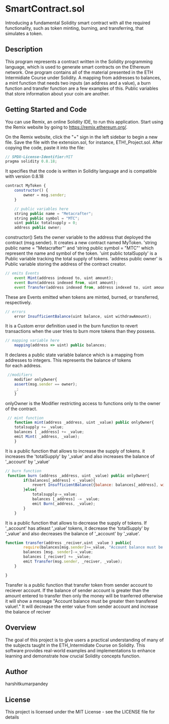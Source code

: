 # SmartContract.sol
Introducing a fundamental Solidity smart contract with all the required functionality, such as token minting, burning, and transferring, that simulates a token.

## Description 

This program represents a contract written in the Solidity programming language, which is used to generate smart contracts on the Ethereum network. One program contains all of the material presented in the ETH Intermidiate Course under Solidity. A mapping from addresses to balances, a mint function that needs two inputs (an address and a value), a burn function and transfer function are a few examples of this. Public variables that store information about your coin are another.

## Getting Started and Code
You can use Remix, an online Solidity IDE, to run this application. Start using the Remix website by going to https://remix.ethereum.org/.

On the Remix website, click the "+" sign in the left sidebar to begin a new file. Save the file with the extension.sol, for instance, ETH!_Project.sol. After copying the code, paste it into the file:


```javascript
// SPDX-License-Identifier:MIT
pragma solidity 0.8.18;
```
It specifies that the code is written in Solidity language and is compatible with version 0.8.18

```javascript
contract MyToken {
    constructor() {
        owner = msg.sender;
    }

    // public variables here
    string public name = "Metacrafter";
    string public symbol = "MTC";
    uint public totalsupply = 0;
    address public owner;

```
constructor() Sets the owner variable to the address that deployed the contract (msg.sender).
It creates a new contract named MyToken. 'string public name = "Metacrafter"' and 'string public symbol = "MTC"' which represent the name and symbol of the token. 'uint public totalSupply' is a Public variable tracking the total supply of tokens. 'address public owner' is Public variable storing the address of the contract creator.

```javascript
// emits Events
    event Mint(address indexed to, uint amount);
    event Burn(address indexed from, uint amount);
    event Transfer(address indexed from, address indexed to, uint amount);

```
These are Events emitted when tokens are minted, burned, or transferred, respectively.

```javascript
// errors
    error InsufficientBalance(uint balance, uint withdrawAmount);
```
It is a Custom error definition used in the burn function to revert transactions when the user tries to burn more tokens than they possess.

```javascript
// mapping variable here
    mapping(address => uint) public balances;
```
It declares a public state variable balance which is a mapping from addresses to integers. This represents the balance of tokens for each address.

```javascript
 //modifiers
    modifier onlyOwner{
    assert(msg.sender == owner);
    _;
    }
```
onlyOwner is the Modifier restricting access to functions only to the owner of the contract.

```javascript
 // mint function
    function mint(address _address, uint _value) public onlyOwner{
    totalsupply += _value;
    balances [ _address] += _value;
    emit Mint( _address, _value);
    }
```
It is a public function that allows to increase the supply of tokens. it increases the 'totalSupply' by '_value' and also increases the balance of '_account' by '_value'

```javascript
// burn function
 function burn (address _address, uint _value) public onlyOwner{
        if(balances[_address] < _value){
            revert InsufficientBalance({balance: balances[_address], withdrawAmount :_value}) ;
        }else{
            totalsupply-=_value;
            balances [_address] -= _value;
            emit Burn(_address, _value);
        }
    }
```
It is a public function that allows to decrease the supply of tokens. If '_account' has atleast '_value' tokens, it decrease the 'totalSupply' by '_value' and also decreases the balance of '_account' by '_value'.

```javascript
function transfer(address _reciver,uint _value ) public{
        require(balances[msg.sender]>=_value, "Account balance must be greater then transfered value! " ) ;
        balances [msg. sender]-=_value;
        balances [_reciver] += _value;
        emit Transfer(msg.sender, _reciver, _value);
    }

}
```
Transfer is a public function that transfer token from sender account to reciever account. If the balance of sender account is greater than the amount entered to transfer then only the money will be tranferred otherwise it will show a message
"Account balance must be greater then transfered value!." It will decrease the enter value from sender account and increase the balance of reciver

## Overview

The goal of this project is to give users a practical understanding of many of the subjects taught in the ETH_Intermidiate Course on Solidity. This software provides real-world examples and implementations to enhance learning and demonstrate how crucial Solidity concepts function.

## Author
harshitkumarpandey

## License
This project is licensed under the MIT License - see the LICENSE file for details
